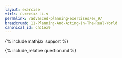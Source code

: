 ```yaml
---
layout: exercise
title: Exercise 11.9
permalink: /advanced-planning-exercises/ex_9/
breadcrumb: 11-Planning-And-Acting-In-The-Real-World
canonical_id: ch11ex9
---
```


{% include mathjax_support %}
<div id="hiddden">{% include_relative question.md %}</div>